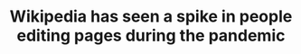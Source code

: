---
title: "Wikipedia has seen a spike in people editing pages during the pandemic"

year: 2021

venue: "New Scientist"

link: "https://www.newscientist.com/article/2269414-wikipedia-has-seen-a-spike-in-people-editing-pages-during-the-pandemic/"

archive: "./files/new_scientist_1.pdf"

related_paper: 'Volunteer contributions to Wikipedia increased during COVID-19 mobility restrictions'

---